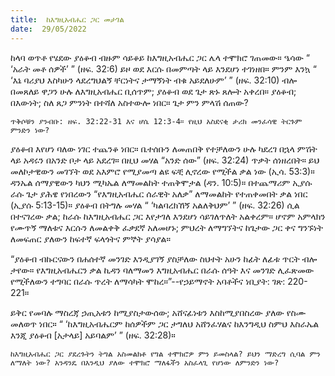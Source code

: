 ```yaml
---
title:  ከእግዚአብሔር ጋር መታገል
date:  29/05/2022
---
```


ከላባ ወጥቶ የሄደው ያዕቆብ ብዙም ሳይቆይ ከእግዚአብሔር ጋር ሌላ ተሞክሮ ገጠመው። ዔሳው “ ‘አራት መቶ ሰዎች’ ” (ዘፍ. 32:6) ይዞ ወደ እርሱ በመምጣት ላይ እንደሆነ ተገነዘበ። ምንም እንኳ “ ‘እኔ ባሪያህ እስካሁን ላደረግህልኝ ቸርነትና ታማኝነት ብቁ አይደለሁም’ ” (ዘፍ. 32:10) ብሎ በመጸለይ ዋጋን ሁሉ ለእግዚአብሔር ቢሰጥም; ያዕቆብ ወደ ጌታ ጽኑ ጸሎት አቀረበ። ያዕቆብ; በእውነት; ስለ ጸጋ ምንነት በተሻለ አስተውሎ ነበር። ጌታ ምን ምላሽ ሰጠው?

`ጥቅሶቹን ያንብቡ: ዘፍ. 32:22-31 እና ሆሴ 12:3-4። የዚህ አስደናቂ ታሪክ መንፈሳዊ ትርጉም ምንድን ነው?`

ያዕቆብ እየሆነ ባለው ነገር ተጨንቆ ነበር። ቤተሰቡን ለመጠበቅ የተቻለውን ሁሉ ካደረገ በኋላ ምሽት ላይ አዳሩን በአንድ ቦታ ላይ አደረገ። በዚህ መሃል “አንድ ሰው” (ዘፍ. 32:24) ጥቃት ሰነዘረበት። ይህ መለኮታዊውን መገኘት ወደ አእምሮ የሚያመጣ ልዩ ፍቺ ሊኖረው የሚችል ቃል ነው (ኢሳ. 53:3)። ዳንኤል ሰማያዊውን ካህን ሚካኤል ለማመልከት ተጠቅሞታል (ዳን. 10:5)። በተጨማሪም ኢያሱ ራሱ ጌታ ያሕዌ የነበረውን “የእግዚአብሔር ሰራዊት አለቃ” ለማመልከት የተጠቀመበት ቃል ነበር (ኢያሱ 5:13-15)። ያዕቆብ በትግሉ መሃል “ ‘ካልባረክኸኝ አልለቅህም’ ” (ዘፍ. 32:26) ሲል በተናገረው ቃል; ከራሱ ከእግዚአብሔር ጋር እየታገለ እንደሆነ ሳይገለጥለት አልቀረም። ሆኖም አምላክን የሙጥኝ ማለቱና እርሱን ለመልቀቅ ፈቃደኛ አለመሆኑ; ምህረት ለማግኘትና ከጌታው ጋር ቀና ግንኙነት ለመፍጠር ያለውን ከፍተኛ ፍላጎትና ምኞት ያሳያል።

“ያዕቆብ ብኩርናውን በሐሰተኛ መንገድ እንዲያገኝ ያስቻለው ስህተት አሁን ከፊት ለፊቱ ጥርት ብሎ ታየው። የእግዚአብሔርን ቃል ኪዳን ባለማመን እግዚአብሔር በራሱ ሰዓት እና መንገድ ሊፈጽመው የሚችለውን ተግባር በራሱ ጥረት ለማሳካት ሞከረ።”--የኃይማኖት አባቶችና ነቢያት: ገጽ: 220-221።

ይቅር የመባሉ ማስረጃ ኃጢአቱን ከሚያስታውሰው; አሸናፊነቱን እስከሚያበስረው ያለው የስሙ መለወጥ ነበር። “ ‘ከእግዚአብሔርም ከሰዎችም ጋር ታግለህ አሸንፈሃልና ከእንግዲህ ስምህ እስራኤል እንጂ ያዕቆብ [አታላይ] አይባልም’ ” (ዘፍ. 32:28)።

`ከእግዚአብሔር ጋር ያደረጉትን ትግል አስመልክቶ የግል ተሞክሮዎ ምን ይመስላል? ይህን ማድረግ ሲባል ምን ለማለት ነው? አንዳንዴ በእንዲህ ያለው ተሞክሮ ማለፋችን አስፈላጊ የሆነው ለምንድን ነው?`
